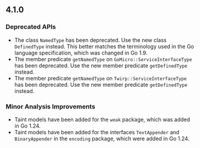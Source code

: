 ## 4.1.0

### Deprecated APIs

* The class `NamedType` has been deprecated. Use the new class `DefinedType` instead. This better matches the terminology used in the Go language specification, which was changed in Go 1.9.
* The member predicate `getNamedType` on `GoMicro::ServiceInterfaceType` has been deprecated. Use the new member predicate `getDefinedType` instead.
* The member predicate `getNamedType` on `Twirp::ServiceInterfaceType` has been deprecated. Use the new member predicate `getDefinedType` instead.

### Minor Analysis Improvements

* Taint models have been added for the `weak` package, which was added in Go 1.24.
* Taint models have been added for the interfaces `TextAppender` and `BinaryAppender` in the `encoding` package, which were added in Go 1.24.
